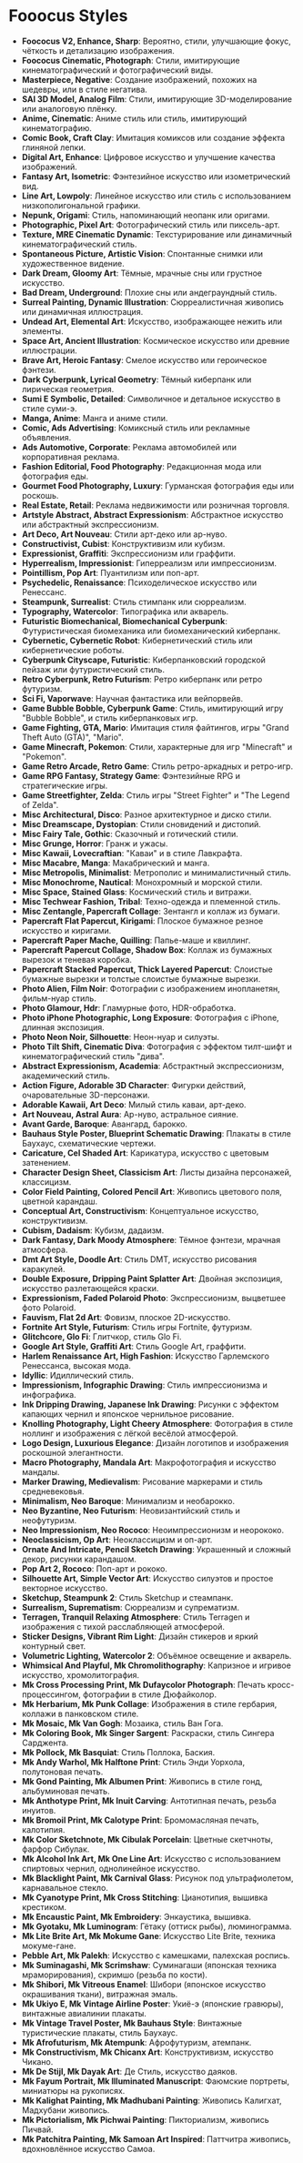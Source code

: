 # Fooocus Styles
* **Foococus V2, Enhance, Sharp**: Вероятно, стили, улучшающие фокус, чёткость и детализацию изображения.
* **Foococus Cinematic, Photograph**: Стили, имитирующие кинематографический и фотографический виды.
* **Masterpiece, Negative**: Создание изображений, похожих на шедевры, или в стиле негатива.
* **SAI 3D Model, Analog Film**: Стили, имитирующие 3D-моделирование или аналоговую плёнку.
* **Anime, Cinematic**: Аниме стиль или стиль, имитирующий кинематографию.
* **Comic Book, Craft Clay**: Имитация комиксов или создание эффекта глиняной лепки.
* **Digital Art, Enhance**: Цифровое искусство и улучшение качества изображений.
* **Fantasy Art, Isometric**: Фэнтезийное искусство или изометрический вид.
* **Line Art, Lowpoly**: Линейное искусство или стиль с использованием низкополигональной графики.
* **Nepunk, Origami**: Стиль, напоминающий неопанк или оригами.
* **Photographic, Pixel Art**: Фотографический стиль или пиксель-арт.
* **Texture, MRE Cinematic Dynamic**: Текстурирование или динамичный кинематографический стиль.
* **Spontaneous Picture, Artistic Vision**: Спонтанные снимки или художественное видение.
* **Dark Dream, Gloomy Art**: Тёмные, мрачные сны или грустное искусство.
* **Bad Dream, Underground**: Плохие сны или андеграундный стиль.
* **Surreal Painting, Dynamic Illustration**: Сюрреалистичная живопись или динамичная иллюстрация.
* **Undead Art, Elemental Art**: Искусство, изображающее нежить или элементы.
* **Space Art, Ancient Illustration**: Космическое искусство или древние иллюстрации.
* **Brave Art, Heroic Fantasy**: Смелое искусство или героическое фэнтези.
* **Dark Cyberpunk, Lyrical Geometry**: Тёмный киберпанк или лирическая геометрия.
* **Sumi E Symbolic, Detailed**: Символичное и детальное искусство в стиле суми-э.
* **Manga, Anime**: Манга и аниме стили.
* **Comic, Ads Advertising**: Комиксный стиль или рекламные объявления.
* **Ads Automotive, Corporate**: Реклама автомобилей или корпоративная реклама.
* **Fashion Editorial, Food Photography**: Редакционная мода или фотография еды.
* **Gourmet Food Photography, Luxury**: Гурманская фотография еды или роскошь.
* **Real Estate, Retail**: Реклама недвижимости или розничная торговля.
* **Artstyle Abstract, Abstract Expressionism**: Абстрактное искусство или абстрактный экспрессионизм.
* **Art Deco, Art Nouveau**: Стили арт-деко или ар-нуво.
* **Constructivist, Cubist**: Конструктивизм или кубизм.
* **Expressionist, Graffiti**: Экспрессионизм или граффити.
* **Hyperrealism, Impressionist**: Гиперреализм или импрессионизм.
* **Pointillism, Pop Art**: Пуантилизм или поп-арт.
* **Psychedelic, Renaissance**: Психоделическое искусство или Ренессанс.
* **Steampunk, Surrealist**: Стиль стимпанк или сюрреализм.
* **Typography, Watercolor**: Типографика или акварель.
* **Futuristic Biomechanical, Biomechanical Cyberpunk**: Футуристическая биомеханика или биомеханический киберпанк.
* **Cybernetic, Cybernetic Robot**: Кибернетический стиль или кибернетические роботы.
* **Cyberpunk Cityscape, Futuristic**: Киберпанковский городской пейзаж или футуристический стиль.
* **Retro Cyberpunk, Retro Futurism**: Ретро киберпанк или ретро футуризм.
* **Sci Fi, Vaporwave**: Научная фантастика или вейпорвейв.
* **Game Bubble Bobble, Cyberpunk Game**: Стиль, имитирующий игру "Bubble Bobble", и стиль киберпанковых игр.
* **Game Fighting, GTA, Mario**: Имитация стиля файтингов, игры "Grand Theft Auto (GTA)", "Mario".
* **Game Minecraft, Pokemon**: Стили, характерные для игр "Minecraft" и "Pokemon".
* **Game Retro Arcade, Retro Game**: Стиль ретро-аркадных и ретро-игр.
* **Game RPG Fantasy, Strategy Game**: Фэнтезийные RPG и стратегические игры.
* **Game Streetfighter, Zelda**: Стиль игры "Street Fighter" и "The Legend of Zelda".
* **Misc Architectural, Disco**: Разное архитектурное и диско стили.
* **Misc Dreamscape, Dystopian**: Стили сновидений и дистопий.
* **Misc Fairy Tale, Gothic**: Сказочный и готический стили.
* **Misc Grunge, Horror**: Гранж и ужасы.
* **Misc Kawaii, Lovecraftian**: "Каваи" и в стиле Лавкрафта.
* **Misc Macabre, Manga**: Макабрический и манга.
* **Misc Metropolis, Minimalist**: Метрополис и минималистичный стиль.
* **Misc Monochrome, Nautical**: Монохромный и морской стили.
* **Misc Space, Stained Glass**: Космический стиль и витражи.
* **Misc Techwear Fashion, Tribal**: Техно-одежда и племенной стиль.
* **Misc Zentangle, Papercraft Collage**: Зентангл и коллаж из бумаги.
* **Papercraft Flat Papercut, Kirigami**: Плоское бумажное резное искусство и киригами.
* **Papercraft Paper Mache, Quilling**: Папье-маше и квиллинг.
* **Papercraft Papercut Collage, Shadow Box**: Коллаж из бумажных вырезок и теневая коробка.
* **Papercraft Stacked Papercut, Thick Layered Papercut**: Слоистые бумажные вырезки и толстые слоистые бумажные вырезки.
* **Photo Alien, Film Noir**: Фотографии с изображением инопланетян, фильм-нуар стиль.
* **Photo Glamour, Hdr**: Гламурные фото, HDR-обработка.
* **Photo iPhone Photographic, Long Exposure**: Фотография с iPhone, длинная экспозиция.
* **Photo Neon Noir, Silhouette**: Неон-нуар и силуэты.
* **Photo Tilt Shift, Cinematic Diva**: Фотография с эффектом тилт-шифт и кинематографический стиль "дива".
* **Abstract Expressionism, Academia**: Абстрактный экспрессионизм, академический стиль.
* **Action Figure, Adorable 3D Character**: Фигурки действий, очаровательные 3D-персонажи.
* **Adorable Kawaii, Art Deco**: Милый стиль каваи, арт-деко.
* **Art Nouveau, Astral Aura**: Ар-нуво, астральное сияние.
* **Avant Garde, Baroque**: Авангард, барокко.
* **Bauhaus Style Poster, Blueprint Schematic Drawing**: Плакаты в стиле Баухаус, схематические чертежи.
* **Caricature, Cel Shaded Art**: Карикатура, искусство с цветовым затенением.
* **Character Design Sheet, Classicism Art**: Листы дизайна персонажей, классицизм.
* **Color Field Painting, Colored Pencil Art**: Живопись цветового поля, цветной карандаш.
* **Conceptual Art, Constructivism**: Концептуальное искусство, конструктивизм.
* **Cubism, Dadaism**: Кубизм, дадаизм.
* **Dark Fantasy, Dark Moody Atmosphere**: Тёмное фэнтези, мрачная атмосфера.
* **Dmt Art Style, Doodle Art**: Стиль DMT, искусство рисования каракулей.
* **Double Exposure, Dripping Paint Splatter Art**: Двойная экспозиция, искусство разлетающейся краски.
* **Expressionism, Faded Polaroid Photo**: Экспрессионизм, выцветшее фото Polaroid.
* **Fauvism, Flat 2d Art**: Фовизм, плоское 2D-искусство.
* **Fortnite Art Style, Futurism**: Стиль игры Fortnite, футуризм.
* **Glitchcore, Glo Fi**: Глитчкор, стиль Glo Fi.
* **Google Art Style, Graffiti Art**: Стиль Google Art, граффити.
* **Harlem Renaissance Art, High Fashion**: Искусство Гарлемского Ренессанса, высокая мода.
* **Idyllic**: Идиллический стиль.
* **Impressionism, Infographic Drawing**: Стиль импрессионизма и инфографика.
* **Ink Dripping Drawing, Japanese Ink Drawing**: Рисунки с эффектом капающих чернил и японское чернильное рисование.
* **Knolling Photography, Light Cheery Atmosphere**: Фотография в стиле ноллинг и изображения с лёгкой весёлой атмосферой.
* **Logo Design, Luxurious Elegance**: Дизайн логотипов и изображения роскошной элегантности.
* **Macro Photography, Mandala Art**: Макрофотография и искусство мандалы.
* **Marker Drawing, Medievalism**: Рисование маркерами и стиль средневековья.
* **Minimalism, Neo Baroque**: Минимализм и необарокко.
* **Neo Byzantine, Neo Futurism**: Неовизантийский стиль и неофутуризм.
* **Neo Impressionism, Neo Rococo**: Неоимпрессионизм и неорококо.
* **Neoclassicism, Op Art**: Неоклассицизм и оп-арт.
* **Ornate And Intricate, Pencil Sketch Drawing**: Украшенный и сложный декор, рисунки карандашом.
* **Pop Art 2, Rococo**: Поп-арт и рококо.
* **Silhouette Art, Simple Vector Art**: Искусство силуэтов и простое векторное искусство.
* **Sketchup, Steampunk 2**: Стиль Sketchup и стеампанк.
* **Surrealism, Suprematism**: Сюрреализм и супрематизм.
* **Terragen, Tranquil Relaxing Atmosphere**: Стиль Terragen и изображения с тихой расслабляющей атмосферой.
* **Sticker Designs, Vibrant Rim Light**: Дизайн стикеров и яркий контурный свет.
* **Volumetric Lighting, Watercolor 2**: Объёмное освещение и акварель.
* **Whimsical And Playful, Mk Chromolithography**: Капризное и игривое искусство, хромолитография.
* **Mk Cross Processing Print, Mk Dufaycolor Photograph**: Печать кросс-процессингом, фотографии в стиле Дюфайколор.
* **Mk Herbarium, Mk Punk Collage**: Изображения в стиле гербария, коллажи в панковском стиле.
* **Mk Mosaic, Mk Van Gogh**: Мозаика, стиль Ван Гога.
* **Mk Coloring Book, Mk Singer Sargent**: Раскраски, стиль Сингера Сарджента.
* **Mk Pollock, Mk Basquiat**: Стиль Поллока, Баския.
* **Mk Andy Warhol, Mk Halftone Print**: Стиль Энди Уорхола, полутоновая печать.
* **Mk Gond Painting, Mk Albumen Print**: Живопись в стиле гонд, альбуминовая печать.
* **Mk Anthotype Print, Mk Inuit Carving**: Антотипная печать, резьба инуитов.
* **Mk Bromoil Print, Mk Calotype Print**: Бромомасляная печать, калотипия.
* **Mk Color Sketchnote, Mk Cibulak Porcelain**: Цветные скетчноты, фарфор Сибулак.
* **Mk Alcohol Ink Art, Mk One Line Art**: Искусство с использованием спиртовых чернил, однолинейное искусство.
* **Mk Blacklight Paint, Mk Carnival Glass**: Рисунок под ультрафиолетом, карнавальное стекло.
* **Mk Cyanotype Print, Mk Cross Stitching**: Цианотипия, вышивка крестиком.
* **Mk Encaustic Paint, Mk Embroidery**: Энкаустика, вышивка.
* **Mk Gyotaku, Mk Luminogram**: Гётаку (оттиск рыбы), люминограмма.
* **Mk Lite Brite Art, Mk Mokume Gane**: Искусство Lite Brite, техника мокуме-гане.
* **Pebble Art, Mk Palekh**: Искусство с камешками, палехская роспись.
* **Mk Suminagashi, Mk Scrimshaw**: Суминагаши (японская техника мраморирования), скримшо (резьба по кости).
* **Mk Shibori, Mk Vitreous Enamel**: Шибори (японское искусство окрашивания ткани), витражная эмаль.
* **Mk Ukiyo E, Mk Vintage Airline Poster**: Укиё-э (японские гравюры), винтажные авиалинии плакаты.
* **Mk Vintage Travel Poster, Mk Bauhaus Style**: Винтажные туристические плакаты, стиль Баухаус.
* **Mk Afrofuturism, Mk Atempunk**: Афрофутуризм, атемпанк.
* **Mk Constructivism, Mk Chicanx Art**: Конструктивизм, искусство Чикано.
* **Mk De Stijl, Mk Dayak Art**: Де Стиль, искусство даяков.
* **Mk Fayum Portrait, Mk Illuminated Manuscript**: Фаюмские портреты, миниатюры на рукописях.
* **Mk Kalighat Painting, Mk Madhubani Painting**: Живопись Калигхат, Мадхубани живопись.
* **Mk Pictorialism, Mk Pichwai Painting**: Пикториализм, живопись Пичвай.
* **Mk Patchitra Painting, Mk Samoan Art Inspired**: Паттчитра живопись, вдохновлённое искусство Самоа.
